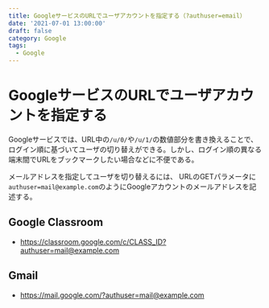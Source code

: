 ```yaml
---
title: GoogleサービスのURLでユーザアカウントを指定する（?authuser=email）
date: '2021-07-01 13:00:00'
draft: false
category: Google
tags:
  - Google
---
```


# GoogleサービスのURLでユーザアカウントを指定する

Googleサービスでは、URL中の`/u/0/`や`/u/1/`の数値部分を書き換えることで、ログイン順に基づいてユーザの切り替えができる。しかし、ログイン順の異なる端末間でURLをブックマークしたい場合などに不便である。

メールアドレスを指定してユーザを切り替えるには、
URLのGETパラメータに`authuser=mail@example.com`のようにGoogleアカウントのメールアドレスを記述する。

## Google Classroom
- https://classroom.google.com/c/CLASS_ID?authuser=mail@example.com

## Gmail
- https://mail.google.com/?authuser=mail@example.com
